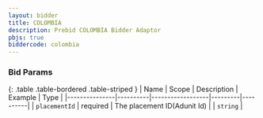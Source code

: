 ```yaml
---
layout: bidder
title: COLOMBIA
description: Prebid COLOMBIA Bidder Adaptor
pbjs: true
biddercode: colombia
---
```



### Bid Params

{: .table .table-bordered .table-striped }
| Name          | Scope    | Description      | Example | Type     |
|---------------|----------|------------------|---------|----------|
| `placementId` | required | The placement ID(Adunit Id) |         | `string` |
